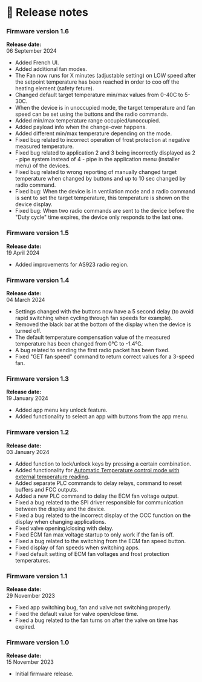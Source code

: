 # 🥳 Release notes

### Firmware version 1.6

**Release date:** \
06 September 2024&#x20;

* Added French UI.
* Added additional fan modes.
* The Fan now runs for X minutes (adjustable setting) on LOW speed after the setpoint temperature has been reached in order to coo off the heating element (safety feture).
* Changed default target temperature min/max values ​​from 0-40C to 5-30C.
* When the device is in unoccupied mode, the target temperature and fan speed can be set using the buttons and the radio commands.
* Added min/max temperature range occupied/unoccupied.
* Added payload info when the change-over happens.
* Added different min/max temperature depending on the mode.
* Fixed bug related to incorrect operation of frost protection at negative measured temperature.
* Fixed bug related to application 2 and 3 being incorrectly displayed as 2 - pipe system instead of 4 - pipe in the application menu (installer menu) of the devices.
* Fixed bug related to wrong reporting of manually changed target temperature when changed by buttons and up to 10 sec changed by radio command.
* Fixed bug: When the device is in ventilation mode and a radio command is sent to set the target temperature, this temperature is shown on the device display.
* Fixed bug: When two radio commands are sent to the device before the "Duty cycle" time expires, the device only responds to the last one.

### Firmware version 1.5

**Release date:** \
19 April 2024

* Added improvements for AS923 radio region.

### Firmware version 1.4

**Release date:** \
04 March 2024

* Settings changed with the buttons now have a 5 second delay (to avoid rapid switching when cycling through fan speeds for example).
* Removed the black bar at the bottom of the display when the device is turned off.
* Тhe default temperature compensation value of the measured temperature has been changed from 0°C to -1.4°C.
* А bug related to sending the first radio packet has been fixed.
* Fixed "GET fan speed" command to return correct values for a 3-speed fan.

### Firmware version 1.3

**Release date:** \
19 January 2024

* Added app menu key unlock feature.
* Added functionality to select an app with buttons from the app menu.

### Firmware version 1.2

**Release date:** \
03 January 2024

* Added function to lock/unlock keys by pressing a certain combination.
* Added functionality for [Automatic Temperature control mode with external temperature reading](external-temperature-measurement.md#id-1.-automatic-temperature-control-mode-with-external-temperature-reading).
* Added separate PLC commands to delay relays, command to reset buffers and FCC outputs.
* Added a new PLC command to delay the ECM fan voltage output.
* Fixed a bug related to the SPI driver responsible for communication between the display and the device.
* Fixed a bug related to the incorrect display of the OCC function on the display when changing applications.
* Fixed valve opening/closing with delay.
* Fixed ECM fan max voltage startup to only work if the fan is off.
* Fixed a bug related to  the switching from the ECM fan speed button.
* Fixed display of fan speeds when switching apps.
* Fixed default setting of ECM fan voltages and frost protection temperatures.

### Firmware version 1.1

**Release date:** \
29 November 2023

* Fixed app switching bug, fan and valve not switching properly.
* Fixed the default value for valve open/close time.
* Fixed a bug related to the fan turns on after the valve on time has expired.

### Firmware version 1.0

**Release date:** \
15 November 2023

* Initial firmware release.
